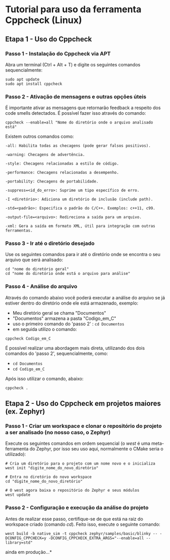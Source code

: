 # Tutorial para uso da ferramenta Cppcheck (Linux)
## Etapa 1 - Uso do Cppcheck
### Passo 1 - Instalação do Cppcheck via APT
Abra um terminal (Ctrl + Alt + T) e digite os seguintes comandos sequencialmente:
```
sudo apt update
sudo apt install cppcheck
```
### Passo 2 - Ativação de mensagens e outras opções úteis
É importante ativar as mensagens que retornarão feedback a respeito dos code smells detectados. É possível fazer isso através do comando:
```
cppcheck --enable=all "Nome do diretório onde o arquivo analisado está"
```
Existem outros comandos como:
```
-all: Habilita todas as checagens (pode gerar falsos positivos).

-warning: Checagens de advertência.

-style: Checagens relacionadas a estilo de código.

-performance: Checagens relacionadas a desempenho.

-portability: Checagens de portabilidade.

-suppress=<id_do_erro>: Suprime um tipo específico de erro.

-I <diretório>: Adiciona um diretório de inclusão (include path).

-std=<padrão>: Especifica o padrão do C/C++. Exemplos: c++11, c99.

-output-file=<arquivo>: Redireciona a saída para um arquivo.

-xml: Gera a saída em formato XML, útil para integração com outras ferramentas.
```
### Passo 3 - Ir até o diretório desejado
Use os seguintes comandos para ir até o diretório onde se encontra o seu arquivo que será analisado:
```
cd "nome do diretório geral"
cd "nome do diretório onde está o arquivo para análise"
```
### Passo 4 - Análise do arquivo
Através do comando abaixo você poderá executar a análise do arquivo se já estiver dentro do diretório onde ele está armazenado, exemplo:
- Meu diretório geral se chama "Documentos"
- "Documentos" armazena a pasta "Codigo_em_C"
- uso o primeiro comando do 'passo 2' : `cd Documentos`
- em seguida utilizo o comando:
```
cppcheck Codigo_em_C
```
É possível realizar uma abordagem mais direta, utilizando dos dois comandos do 'passo 2', sequencialmente, como:
- `cd Documentos`
- `cd Codigo_em_C`
  
Após isso utilizar o comando, abaixo:
```
cppcheck .
```
## Etapa 2 - Uso do Cppcheck em projetos maiores (ex. Zephyr)
### Passo 1 - Criar um workspace e clonar o repositório do projeto a ser analisado (no nosso caso, o Zephyr)
Execute os seguintes comandos em ordem sequencial (o _west_ é uma meta-ferramenta do Zephyr, por isso seu uso aqui, normalmente o CMake seria o utilizado):
```
# Cria um diretório para o projeto com um nome novo e o inicializa
west init "digite_nome_do_novo_diretório"

# Entra no diretório do novo workspace
cd "digite_nome_do_novo_diretório"

# O west agora baixa o repositório do Zephyr e seus módulos
west update
```
### Passo 2 - Configuração e execução da análise do projeto
Antes de realizar esse passo, certifique-se de que está na raiz do workspace criado (comando _cd_).
Feito isso, execute o seguinte comando:
```
west build -b native_sim -t cppcheck zephyr/samples/basic/blinky -- -DCONFIG_CPPCHECK=y -DCONFIG_CPPCHECK_EXTRA_ARGS="--enable=all --library=std"
```
ainda em produção...*
